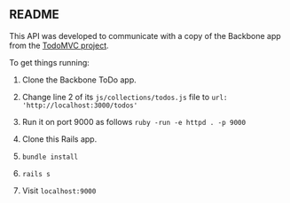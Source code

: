 ## README

This API was developed to communicate with a copy of the Backbone app from the [TodoMVC project](https://github.com/tastejs/todomvc/tree/gh-pages/examples/backbone).

To get things running:

1. Clone the Backbone ToDo app.

2. Change line 2 of its `js/collections/todos.js` file to `url: 'http://localhost:3000/todos'`

3. Run it on port 9000 as follows `ruby -run -e httpd . -p 9000`

4. Clone this Rails app.

5. `bundle install`

6. `rails s`

7. Visit `localhost:9000`
